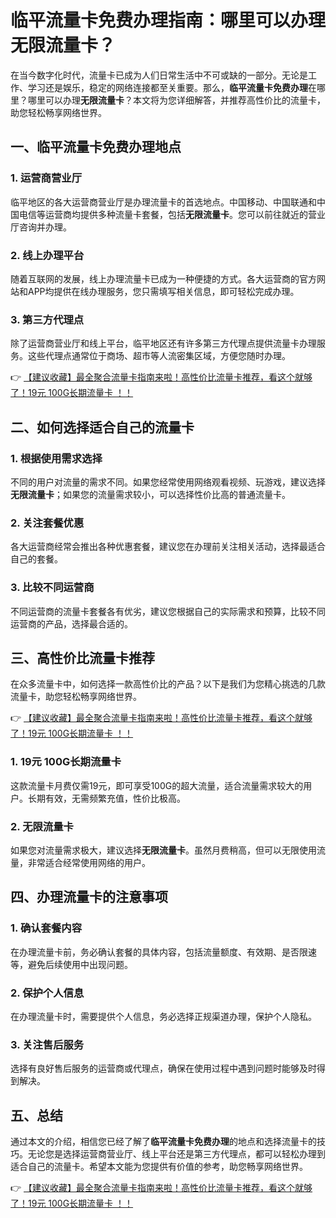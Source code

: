 # 临平流量卡免费办理指南：哪里可以办理无限流量卡？

在当今数字化时代，流量卡已成为人们日常生活中不可或缺的一部分。无论是工作、学习还是娱乐，稳定的网络连接都至关重要。那么，**临平流量卡免费办理**在哪里？哪里可以办理**无限流量卡**？本文将为您详细解答，并推荐高性价比的流量卡，助您轻松畅享网络世界。

## 一、临平流量卡免费办理地点

### 1. 运营商营业厅
临平地区的各大运营商营业厅是办理流量卡的首选地点。中国移动、中国联通和中国电信等运营商均提供多种流量卡套餐，包括**无限流量卡**。您可以前往就近的营业厅咨询并办理。

### 2. 线上办理平台
随着互联网的发展，线上办理流量卡已成为一种便捷的方式。各大运营商的官方网站和APP均提供在线办理服务，您只需填写相关信息，即可轻松完成办理。

### 3. 第三方代理点
除了运营商营业厅和线上平台，临平地区还有许多第三方代理点提供流量卡办理服务。这些代理点通常位于商场、超市等人流密集区域，方便您随时办理。

👉 [【建议收藏】最全聚合流量卡指南来啦！高性价比流量卡推荐，看这个就够了！19元 100G长期流量卡 ！！](https://bit.ly/Liuliangka)

## 二、如何选择适合自己的流量卡

### 1. 根据使用需求选择
不同的用户对流量的需求不同。如果您经常使用网络观看视频、玩游戏，建议选择**无限流量卡**；如果您的流量需求较小，可以选择性价比高的普通流量卡。

### 2. 关注套餐优惠
各大运营商经常会推出各种优惠套餐，建议您在办理前关注相关活动，选择最适合自己的套餐。

### 3. 比较不同运营商
不同运营商的流量卡套餐各有优劣，建议您根据自己的实际需求和预算，比较不同运营商的产品，选择最合适的。

## 三、高性价比流量卡推荐

在众多流量卡中，如何选择一款高性价比的产品？以下是我们为您精心挑选的几款流量卡，助您轻松畅享网络世界。

👉 [【建议收藏】最全聚合流量卡指南来啦！高性价比流量卡推荐，看这个就够了！19元 100G长期流量卡 ！！](https://bit.ly/Liuliangka)

### 1. 19元 100G长期流量卡
这款流量卡月费仅需19元，即可享受100G的超大流量，适合流量需求较大的用户。长期有效，无需频繁充值，性价比极高。

### 2. 无限流量卡
如果您对流量需求极大，建议选择**无限流量卡**。虽然月费稍高，但可以无限使用流量，非常适合经常使用网络的用户。

## 四、办理流量卡的注意事项

### 1. 确认套餐内容
在办理流量卡前，务必确认套餐的具体内容，包括流量额度、有效期、是否限速等，避免后续使用中出现问题。

### 2. 保护个人信息
在办理流量卡时，需要提供个人信息，务必选择正规渠道办理，保护个人隐私。

### 3. 关注售后服务
选择有良好售后服务的运营商或代理点，确保在使用过程中遇到问题时能够及时得到解决。

## 五、总结

通过本文的介绍，相信您已经了解了**临平流量卡免费办理**的地点和选择流量卡的技巧。无论您是选择运营商营业厅、线上平台还是第三方代理点，都可以轻松办理到适合自己的流量卡。希望本文能为您提供有价值的参考，助您畅享网络世界。

👉 [【建议收藏】最全聚合流量卡指南来啦！高性价比流量卡推荐，看这个就够了！19元 100G长期流量卡 ！！](https://bit.ly/Liuliangka)